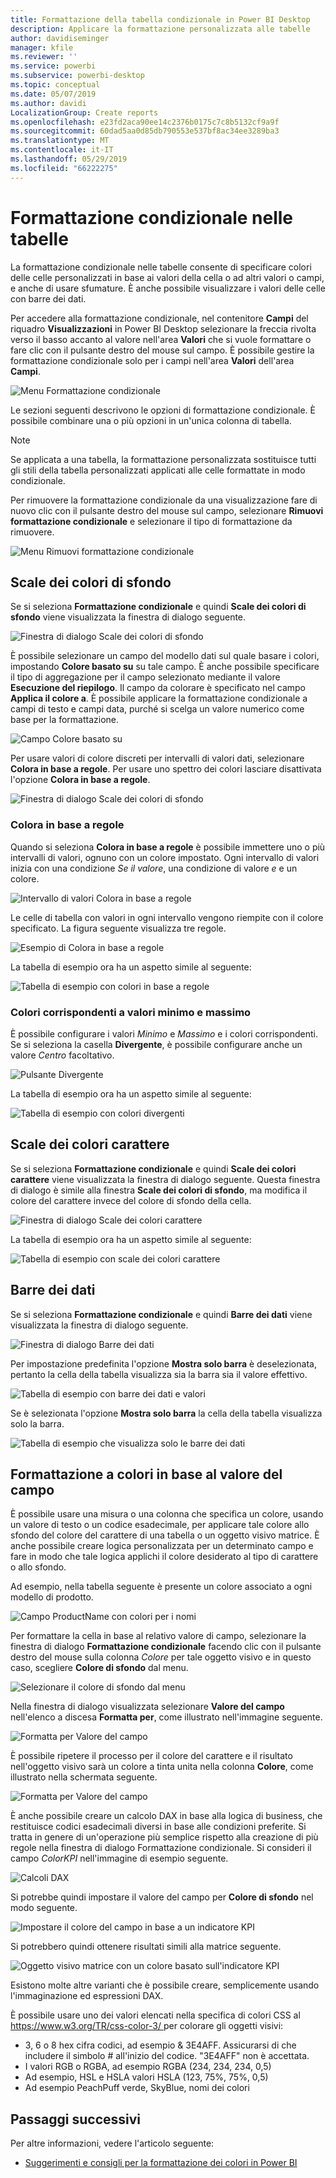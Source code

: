 ```yaml
---
title: Formattazione della tabella condizionale in Power BI Desktop
description: Applicare la formattazione personalizzata alle tabelle
author: davidiseminger
manager: kfile
ms.reviewer: ''
ms.service: powerbi
ms.subservice: powerbi-desktop
ms.topic: conceptual
ms.date: 05/07/2019
ms.author: davidi
LocalizationGroup: Create reports
ms.openlocfilehash: e23fd2aca90ee14c2376b0175c7c8b5132cf9a9f
ms.sourcegitcommit: 60dad5aa0d85db790553e537bf8ac34ee3289ba3
ms.translationtype: MT
ms.contentlocale: it-IT
ms.lasthandoff: 05/29/2019
ms.locfileid: "66222275"
---
```

# <a name="conditional-formatting-in-tables"></a>Formattazione condizionale nelle tabelle 
La formattazione condizionale nelle tabelle consente di specificare colori delle celle personalizzati in base ai valori della cella o ad altri valori o campi, e anche di usare sfumature. È anche possibile visualizzare i valori delle celle con barre dei dati. 

Per accedere alla formattazione condizionale, nel contenitore **Campi** del riquadro **Visualizzazioni** in Power BI Desktop selezionare la freccia rivolta verso il basso accanto al valore nell'area **Valori** che si vuole formattare o fare clic con il pulsante destro del mouse sul campo. È possibile gestire la formattazione condizionale solo per i campi nell'area **Valori** dell'area **Campi**.

![Menu Formattazione condizionale](media/desktop-conditional-table-formatting/table-formatting-0-popup-menu.png)

Le sezioni seguenti descrivono le opzioni di formattazione condizionale. È possibile combinare una o più opzioni in un'unica colonna di tabella.

> [!NOTE]
> Se applicata a una tabella, la formattazione personalizzata sostituisce tutti gli stili della tabella personalizzati applicati alle celle formattate in modo condizionale.

Per rimuovere la formattazione condizionale da una visualizzazione fare di nuovo clic con il pulsante destro del mouse sul campo, selezionare **Rimuovi formattazione condizionale** e selezionare il tipo di formattazione da rimuovere.

![Menu Rimuovi formattazione condizionale](media/desktop-conditional-table-formatting/table-formatting-1-remove.png)

## <a name="background-color-scales"></a>Scale dei colori di sfondo

Se si seleziona **Formattazione condizionale** e quindi **Scale dei colori di sfondo** viene visualizzata la finestra di dialogo seguente.

![Finestra di dialogo Scale dei colori di sfondo](media/desktop-conditional-table-formatting/table-formatting-1-default-dialog.png)

È possibile selezionare un campo del modello dati sul quale basare i colori, impostando **Colore basato su** su tale campo. È anche possibile specificare il tipo di aggregazione per il campo selezionato mediante il valore **Esecuzione del riepilogo**. Il campo da colorare è specificato nel campo **Applica il colore a**. È possibile applicare la formattazione condizionale a campi di testo e campi data, purché si scelga un valore numerico come base per la formattazione.

![Campo Colore basato su](media/desktop-conditional-table-formatting/table-formatting-1-apply-color-to.png)

Per usare valori di colore discreti per intervalli di valori dati, selezionare **Colora in base a regole**. Per usare uno spettro dei colori lasciare disattivata l'opzione **Colora in base a regole**. 

![Finestra di dialogo Scale dei colori di sfondo](media/desktop-conditional-table-formatting/table-formatting-1-color-by-rules-dialog.png)

### <a name="color-by-rules"></a>Colora in base a regole

Quando si seleziona **Colora in base a regole** è possibile immettere uno o più intervalli di valori, ognuno con un colore impostato.  Ogni intervallo di valori inizia con una condizione *Se il valore*, una condizione di valore *e* e un colore.

![Intervallo di valori Colora in base a regole](media/desktop-conditional-table-formatting/table-formatting-1-color-by-rules-if-value.png)

Le celle di tabella con valori in ogni intervallo vengono riempite con il colore specificato. La figura seguente visualizza tre regole.

![Esempio di Colora in base a regole](media/desktop-conditional-table-formatting/table-formatting-1-color-by-rules.png)

La tabella di esempio ora ha un aspetto simile al seguente:

![Tabella di esempio con colori in base a regole](media/desktop-conditional-table-formatting/table-formatting-1-color-by-rules-table.png)


### <a name="color-minimum-to-maximum"></a>Colori corrispondenti a valori minimo e massimo

È possibile configurare i valori *Minimo* e *Massimo* e i colori corrispondenti. Se si seleziona la casella **Divergente**, è possibile configurare anche un valore *Centro* facoltativo.

![Pulsante Divergente](media/desktop-conditional-table-formatting/table-formatting-1-diverging.png)

La tabella di esempio ora ha un aspetto simile al seguente:

![Tabella di esempio con colori divergenti](media/desktop-conditional-table-formatting/table-formatting-1-diverging-table.png)

## <a name="font-color-scales"></a>Scale dei colori carattere

Se si seleziona **Formattazione condizionale** e quindi **Scale dei colori carattere** viene visualizzata la finestra di dialogo seguente. Questa finestra di dialogo è simile alla finestra **Scale dei colori di sfondo**, ma modifica il colore del carattere invece del colore di sfondo della cella.

![Finestra di dialogo Scale dei colori carattere](media/desktop-conditional-table-formatting/table-formatting-2-diverging.png)

La tabella di esempio ora ha un aspetto simile al seguente:

![Tabella di esempio con scale dei colori carattere](media/desktop-conditional-table-formatting/table-formatting-2-table.png)

## <a name="data-bars"></a>Barre dei dati

Se si seleziona **Formattazione condizionale** e quindi **Barre dei dati** viene visualizzata la finestra di dialogo seguente. 

![Finestra di dialogo Barre dei dati](media/desktop-conditional-table-formatting/table-formatting-3-default.png)

Per impostazione predefinita l'opzione **Mostra solo barra** è deselezionata, pertanto la cella della tabella visualizza sia la barra sia il valore effettivo.

![Tabella di esempio con barre dei dati e valori](media/desktop-conditional-table-formatting/table-formatting-3-default-table.png)

Se è selezionata l'opzione **Mostra solo barra** la cella della tabella visualizza solo la barra.

![Tabella di esempio che visualizza solo le barre dei dati](media/desktop-conditional-table-formatting/table-formatting-3-default-table-bars.png)

## <a name="color-formatting-by-field-value"></a>Formattazione a colori in base al valore del campo

È possibile usare una misura o una colonna che specifica un colore, usando un valore di testo o un codice esadecimale, per applicare tale colore allo sfondo del colore del carattere di una tabella o un oggetto visivo matrice. È anche possibile creare logica personalizzata per un determinato campo e fare in modo che tale logica applichi il colore desiderato al tipo di carattere o allo sfondo.

Ad esempio, nella tabella seguente è presente un colore associato a ogni modello di prodotto. 

![Campo ProductName con colori per i nomi](media/desktop-conditional-table-formatting/conditional-table-formatting_01.png)

Per formattare la cella in base al relativo valore di campo, selezionare la finestra di dialogo **Formattazione condizionale** facendo clic con il pulsante destro del mouse sulla colonna *Colore* per tale oggetto visivo e in questo caso, scegliere **Colore di sfondo**  dal menu. 

![Selezionare il colore di sfondo dal menu](media/desktop-conditional-table-formatting/conditional-table-formatting_02.png)

Nella finestra di dialogo visualizzata selezionare **Valore del campo** nell'elenco a discesa **Formatta per**, come illustrato nell'immagine seguente.

![Formatta per Valore del campo](media/desktop-conditional-table-formatting/conditional-table-formatting_03.png)

È possibile ripetere il processo per il colore del carattere e il risultato nell'oggetto visivo sarà un colore a tinta unita nella colonna **Colore**, come illustrato nella schermata seguente.

![Formatta per Valore del campo](media/desktop-conditional-table-formatting/conditional-table-formatting_04.png)

È anche possibile creare un calcolo DAX in base alla logica di business, che restituisce codici esadecimali diversi in base alle condizioni preferite. Si tratta in genere di un'operazione più semplice rispetto alla creazione di più regole nella finestra di dialogo Formattazione condizionale. Si consideri il campo *ColorKPI* nell'immagine di esempio seguente.

![Calcoli DAX](media/desktop-conditional-table-formatting/conditional-table-formatting_05.png)

Si potrebbe quindi impostare il valore del campo per **Colore di sfondo** nel modo seguente.

![Impostare il colore del campo in base a un indicatore KPI](media/desktop-conditional-table-formatting/conditional-table-formatting_06.png)

Si potrebbero quindi ottenere risultati simili alla matrice seguente.

![Oggetto visivo matrice con un colore basato sull'indicatore KPI](media/desktop-conditional-table-formatting/conditional-table-formatting_07.png)

Esistono molte altre varianti che è possibile creare, semplicemente usando l'immaginazione ed espressioni DAX.

È possibile usare uno dei valori elencati nella specifica di colori CSS al [ https://www.w3.org/TR/css-color-3/ ](https://www.w3.org/TR/css-color-3/) per colorare gli oggetti visivi:
* 3, 6 o 8 hex cifra codici, ad esempio & 3E4AFF. Assicurarsi di che includere il simbolo # all'inizio del codice. "3E4AFF" non è accettata. 
* I valori RGB o RGBA, ad esempio RGBA (234, 234, 234, 0,5)
* Ad esempio, HSL e HSLA valori HSLA (123, 75%, 75%, 0,5)
* Ad esempio PeachPuff verde, SkyBlue, nomi dei colori 

## <a name="next-steps"></a>Passaggi successivi
Per altre informazioni, vedere l'articolo seguente:  

* [Suggerimenti e consigli per la formattazione dei colori in Power BI](visuals/service-tips-and-tricks-for-color-formatting.md)  

